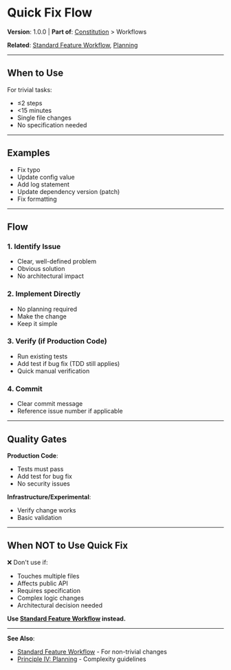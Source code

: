 # Quick Fix Flow

**Version**: 1.0.0 | **Part of**: [Constitution](../INDEX.md) > Workflows

**Related**: [Standard Feature Workflow](standard-feature.md), [Planning](../principles/04-planning.md)

---

## When to Use

For trivial tasks:
- ≤2 steps
- <15 minutes
- Single file changes
- No specification needed

---

## Examples

- Fix typo
- Update config value
- Add log statement
- Update dependency version (patch)
- Fix formatting

---

## Flow

### 1. Identify Issue
- Clear, well-defined problem
- Obvious solution
- No architectural impact

### 2. Implement Directly
- No planning required
- Make the change
- Keep it simple

### 3. Verify (if Production Code)
- Run existing tests
- Add test if bug fix (TDD still applies)
- Quick manual verification

### 4. Commit
- Clear commit message
- Reference issue number if applicable

---

## Quality Gates

**Production Code**:
- Tests must pass
- Add test for bug fix
- No security issues

**Infrastructure/Experimental**:
- Verify change works
- Basic validation

---

## When NOT to Use Quick Fix

❌ Don't use if:
- Touches multiple files
- Affects public API
- Requires specification
- Complex logic changes
- Architectural decision needed

**Use [Standard Feature Workflow](standard-feature.md) instead.**

---

**See Also**:
- [Standard Feature Workflow](standard-feature.md) - For non-trivial changes
- [Principle IV: Planning](../principles/04-planning.md) - Complexity guidelines
